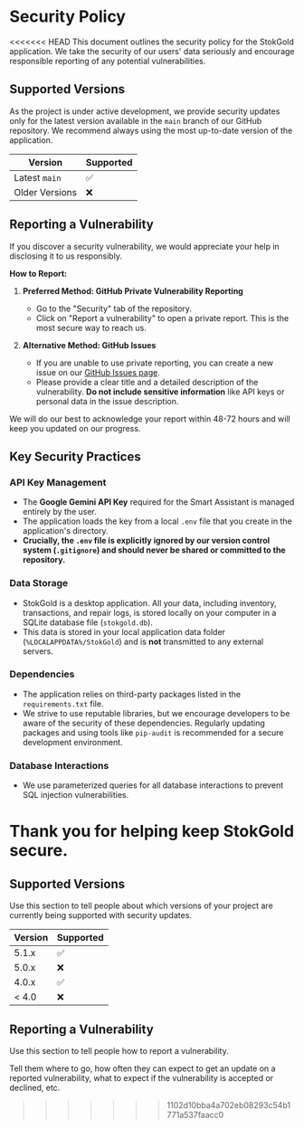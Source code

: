 # Security Policy

<<<<<<< HEAD
This document outlines the security policy for the StokGold application. We take the security of our users' data seriously and encourage responsible reporting of any potential vulnerabilities.

## Supported Versions

As the project is under active development, we provide security updates only for the latest version available in the `main` branch of our GitHub repository. We recommend always using the most up-to-date version of the application.

| Version | Supported          |
| ------- | ------------------ |
| Latest `main` | :white_check_mark: |
| Older Versions | :x:                |

## Reporting a Vulnerability

If you discover a security vulnerability, we would appreciate your help in disclosing it to us responsibly.

**How to Report:**

1.  **Preferred Method: GitHub Private Vulnerability Reporting**
    * Go to the "Security" tab of the repository.
    * Click on "Report a vulnerability" to open a private report. This is the most secure way to reach us.

2.  **Alternative Method: GitHub Issues**
    * If you are unable to use private reporting, you can create a new issue on our [GitHub Issues page](https://github.com/kayipbaliknepo/StokGold/issues).
    * Please provide a clear title and a detailed description of the vulnerability. **Do not include sensitive information** like API keys or personal data in the issue description.

We will do our best to acknowledge your report within 48-72 hours and will keep you updated on our progress.

## Key Security Practices

### **API Key Management**

* The **Google Gemini API Key** required for the Smart Assistant is managed entirely by the user.
* The application loads the key from a local `.env` file that you create in the application's directory.
* **Crucially, the `.env` file is explicitly ignored by our version control system (`.gitignore`) and should never be shared or committed to the repository.**

### **Data Storage**

* StokGold is a desktop application. All your data, including inventory, transactions, and repair logs, is stored locally on your computer in a SQLite database file (`stokgold.db`).
* This data is stored in your local application data folder (`%LOCALAPPDATA%/StokGold`) and is **not** transmitted to any external servers.

### **Dependencies**

* The application relies on third-party packages listed in the `requirements.txt` file.
* We strive to use reputable libraries, but we encourage developers to be aware of the security of these dependencies. Regularly updating packages and using tools like `pip-audit` is recommended for a secure development environment.

### **Database Interactions**

* We use parameterized queries for all database interactions to prevent SQL injection vulnerabilities.

Thank you for helping keep StokGold secure.
=======
## Supported Versions

Use this section to tell people about which versions of your project are
currently being supported with security updates.

| Version | Supported          |
| ------- | ------------------ |
| 5.1.x   | :white_check_mark: |
| 5.0.x   | :x:                |
| 4.0.x   | :white_check_mark: |
| < 4.0   | :x:                |

## Reporting a Vulnerability

Use this section to tell people how to report a vulnerability.

Tell them where to go, how often they can expect to get an update on a
reported vulnerability, what to expect if the vulnerability is accepted or
declined, etc.
>>>>>>> 1102d10bba4a702eb08293c54b1771a537faacc0
